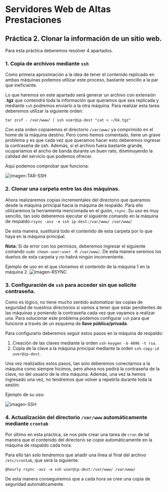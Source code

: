 # Servidores Web de Altas Prestaciones
## Práctica 2. Clonar la información de un sitio web.

Para esta práctica deberemos resolver 4 apartados.

### 1. Copia de archivos mediante ` ssh `

Como primera aproximación a la idea de tener el contenido replicado en ambas máquinas podemos utilizar este proceso, bastante sencillo a la par que ineficiente.

Lo que haremos en este apartado será generar un archivo con extensión **.tgz** que contendrá toda la información que queramos que sea replicada y mediante ` ssh ` podremos enviarlo a la otra máquina. Para realizar esta tarea deberemos utilizar la siguiente orden:

` tar zcvf - /var/www/ | ssh user@ip-dest "cat > ~/bk.tgz" `

Con esta orden copiaremos el directorio ` /var/www/ ` ya comprimido en el home de la máquina destino. Pero como hemos comentado, tiene un grave problema y es que cada vez que queramos hacer esto deberemos ingresar la contraseña de ssh. Además, si el archivo fuera bastante grande, ocuparíamos el ancho de banda durante un buen rato, disminuyendo la calidad del servicio que podemos ofrecer.

Aquí podemos comprobar que funciona:

![imagen-TAR-SSH](https://github.com/Cerv1/SWAP-1617/blob/master/Pr%C3%A1ctica%202/copy-tar-ssh.png)

### 2. Clonar una carpeta entre las dos máquinas.

Ahora realizaremos copias incrementales del directorio que queramos desde la máquina principal hacia la máquina de respaldo. Para ello utilizaremos la herramienta mencionada en el guión, `rsync`. Su uso es muy sencillo, tan solo deberemos ejecutar el siguiente comando en la máquina de respaldo:`rsync -avz -e ssh ip-dest:/var/www/ /var/www/`

De esta manera, sustituirá todo el contenido de esta carpeta por lo que haya en la máquina principal.

**Nota:** Si da error con los permisos, deberemos ingresar el siguiente comando `sudo chown user:user -R /var/www/`. De esta manera seremos los dueños de esta carpeta y no habrá ningún inconveniente.

Ejemplo de uso en el que clonamos el contenido de la máquina 1 en la máquina 2.
![imagen-RSYNC](https://github.com/Cerv1/SWAP-1617/blob/master/Pr%C3%A1ctica%202/rsync-example.png)


### 3. Configuración de `ssh` para acceder sin que solicite contraseña.

Como es lógico, no tiene mucho sentido automatizar las copias de seguridad de nuestros directorios si vamos a tener que estar pendientes de las máquinas y poniendo la contraseña cada vez que vayamos a realizar una. Para solucionar este problema podemos configurar `ssh` para que funcione a través de un esquema de **llave pública/privada**.

Para configurarlo deberemos seguir estos pasos en la máquina de respaldo:

1. Creación de las claves mediante la orden `ssh-keygen -b 4096 -t rsa`.
2. Copia de la clave a la máquina principal mediante la orden `ssh-copy-id user@ip-dest`.

Una vez realizados estos pasos, tan solo deberemos conectarnos a la máquina como siempre hicimos, pero ahora nos pedirá la contraseña de la clave, no del usuario de la otra máquina. Además, una vez la hemos ingresado una vez, no tendremos que volver a repetirla durante toda la sesión.

Ejemplo de su uso:

![imagen-SSH](https://github.com/Cerv1/SWAP-1617/blob/master/Pr%C3%A1ctica%202/ssh-no-password.png)

### 4. Actualización del directorio `/var/www` automáticamente mediante `crontab`

Por último en esta práctica, se nos pide crear una tarea de `cron` de tal manera que el contenido del directorio se copie automáticamente en la máquina de respaldo cada hora.

Para ello tan solo tendremos que añadir una línea al final del archivo `/etc/crontab`, que será la siguiente:

`@hourly rsync -avz -e ssh user@ip-dest:/var/www/ /var/www/`

De esta manera conseguiremos que a cada hora se cree una copia de seguridad automáticamente.
